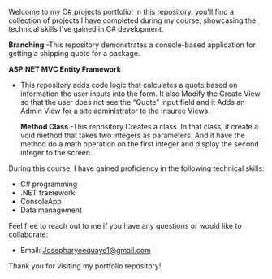Welcome to my C# projects portfolio! In this repository, you'll find a collection of projects I have completed during my course, showcasing the technical skills I've gained in C# development.

**Branching**
 -This repository demonstrates a console-based application for getting a shipping quote for a package.
     
**ASP.NET MVC Entity Framework**
   - This repository adds code logic that calculates a quote based on information the user inputs into the form. It also Modify the Create View so that the user does not see the “Quote” input field and it Adds an Admin View for a site administrator to the Insuree Views.

     **Method Class**
-This repository Creates a class. In that class, it create a void method that takes two integers as parameters. And it have the method do a math operation on the first integer and display the second integer to the screen. 
     
During this course, I have gained proficiency in the following technical skills:

- C# programming
- .NET framework
- ConsoleApp
- Data management

Feel free to reach out to me if you have any questions or would like to collaborate:

- Email: Josepharyeequaye1@gmail.com

Thank you for visiting my portfolio repository!
